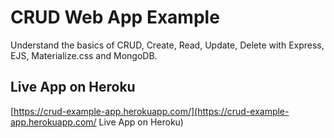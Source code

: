 # CRUD Web App Example
 Understand the basics of CRUD, Create, Read, Update, Delete with Express, EJS, Materialize.css and MongoDB.

## Live App on Heroku
 [https://crud-example-app.herokuapp.com/](https://crud-example-app.herokuapp.com/ Live App on Heroku)
